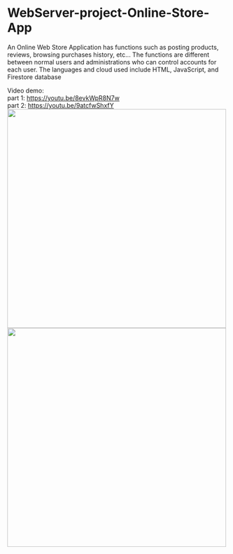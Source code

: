 # WebServer-project-Online-Store-App

An Online Web Store Application has functions such as posting products, reviews, browsing purchases history, etc...
The functions are different between normal users and administrations who can control accounts for each user.
The languages and cloud used include HTML, JavaScript, and Firestore database  

Video demo:  
part 1: https://youtu.be/8evkWpR8N7w  
part 2: https://youtu.be/9atcfwShxfY  
<img src="https://user-images.githubusercontent.com/53841240/183526354-fabfd691-fa19-44a6-9b12-2058f533c8dd.png" width="500">
<img src="https://user-images.githubusercontent.com/53841240/183526924-927652cc-a4dd-4f7e-a368-599f23be8d6d.png" width="500">

